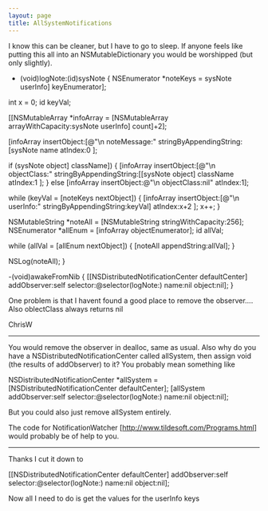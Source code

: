 ```yaml
---
layout: page
title: AllSystemNotifications
---
```




I know this can be cleaner, but I have to go to sleep.
If anyone feels like putting this all into an NSMutableDictionary you would be worshipped (but only slightly).

    

- (void)logNote:(id)sysNote
{
NSEnumerator *noteKeys = sysNote userInfo] keyEnumerator];

int x = 0;
id keyVal;

[[NSMutableArray *infoArray = [NSMutableArray arrayWithCapacity:sysNote userInfo] count]+2]; 

[infoArray insertObject:[@"\n noteMessage:" stringByAppendingString:[sysNote name 
atIndex:0
];


if (sysNote object] className])
	{
	[infoArray insertObject:[@"\n objectClass:" stringByAppendingString:[[sysNote object] className 
	atIndex:1
	];
	}
	  else [infoArray insertObject:@"\n objectClass:nil"  atIndex:1];
		

while (keyVal = [noteKeys nextObject])
{
	[infoArray insertObject:[@"\n userInfo:" stringByAppendingString:keyVal] 
	atIndex:x+2
	];
	x++;
}


NSMutableString *noteAll = [NSMutableString stringWithCapacity:256];
NSEnumerator *allEnum = [infoArray objectEnumerator];
id allVal;


while (allVal = [allEnum nextObject])
        {
	[noteAll appendString:allVal];
        }

NSLog(noteAll);
}



-(void)awakeFromNib
{
[[NSDistributedNotificationCenter defaultCenter] 
   addObserver:self
   selector:@selector(logNote:)
   name:nil
   object:nil];
}



One problem is that I havent found a good place to remove the observer....
Also oblectClass always returns nil

ChrisW

----

You would remove the observer in dealloc, same as usual. Also why do you have a NSDistributedNotificationCenter called allSystem, then assign void (the results of addObserver) to it? You probably mean something like

    

NSDistributedNotificationCenter *allSystem = [NSDistributedNotificationCenter defaultCenter];
   [allSystem addObserver:self
   selector:@selector(logNote:)
   name:nil
   object:nil];



But you could also just remove allSystem entirely.

The code for NotificationWatcher [http://www.tildesoft.com/Programs.html] would probably be of help to you. 

----

Thanks
I cut it down to

    
[[NSDistributedNotificationCenter defaultCenter] 
   addObserver:self
   selector:@selector(logNote:)
   name:nil
   object:nil];


Now all I need to do is get the values for the userInfo keys

